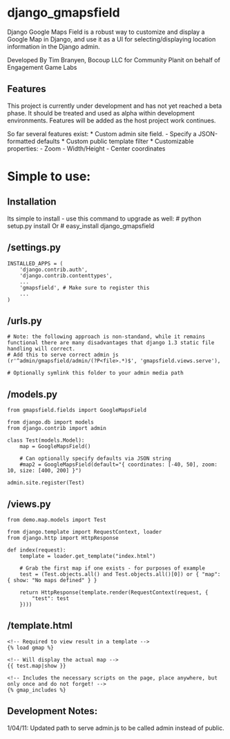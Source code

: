 django_gmapsfield
=================

Django Google Maps Field is a robust way to customize and display a Google Map in Django, and use it as a UI for selecting/displaying location information in the Django admin.

Developed By Tim Branyen, Bocoup LLC for Community Planit on behalf of Engagement Game Labs

Features
--------
This project is currently under development and has not yet reached a beta phase.  It should be treated and used as alpha within development environments.  Features will be added
as the host project work continues.

So far several features exist:
    * Custom admin site field.
        - Specify a JSON-formatted defaults
    * Custom public template filter
    * Customizable properties:
        - Zoom
        - Width/Height
        - Center coordinates

Simple to use:
==============

Installation
-------------
Its simple to install - use this command to upgrade as well:
    #  python setup.py install
Or
    # easy_install django_gmapsfield

/settings.py
------------

    INSTALLED_APPS = (
        'django.contrib.auth',
        'django.contrib.contenttypes',
        ...
        'gmapsfield', # Make sure to register this
        ...
    )

/urls.py
--------

    # Note: the following approach is non-standand, while it remains functional there are many disadvantages that django 1.3 static file handling will correct.
    # Add this to serve correct admin js
    (r'^admin/gmapsfield/admin/(?P<file>.*)$', 'gmapsfield.views.serve'),

    # Optionally symlink this folder to your admin media path

/models.py
----------

    from gmapsfield.fields import GoogleMapsField
    
    from django.db import models
    from django.contrib import admin
    
    class Test(models.Model):
        map = GoogleMapsField()

        # Can optionally specify defaults via JSON string
        #map2 = GoogleMapsField(default="{ coordinates: [-40, 50], zoom: 10, size: [400, 200] }")
    
    admin.site.register(Test)

/views.py
---------

    from demo.map.models import Test
    
    from django.template import RequestContext, loader
    from django.http import HttpResponse
    
    def index(request):
        template = loader.get_template("index.html")
    
        # Grab the first map if one exists - for purposes of example 
        test = (Test.objects.all() and Test.objects.all()[0]) or { "map": { show: "No maps defined" } }
    
        return HttpResponse(template.render(RequestContext(request, {
            "test": test
        })))

/template.html
--------------

    <!-- Required to view result in a template -->
    {% load gmap %}

    <!-- Will display the actual map -->
    {{ test.map|show }}

    <!-- Includes the necessary scripts on the page, place anywhere, but only once and do not forget! -->
    {% gmap_includes %}

Development Notes:
------------------
1/04/11: Updated path to serve admin.js to be called admin instead of public.
